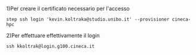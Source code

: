 1)Per creare il certificato necessario per l'accesso

	step ssh login 'kevin.koltraka@studio.unibo.it' --provisioner cineca-hpc

2)Per effettuare effettivamente il login

	ssh kkoltrak@login.g100.cineca.it



